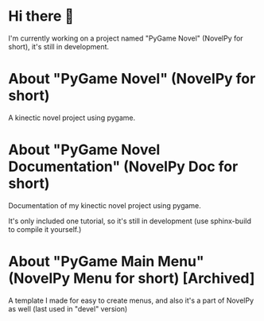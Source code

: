 # Hi there 👋

I'm currently working on a project named "PyGame Novel" (NovelPy for short), it's still in development.

# About "PyGame Novel" (NovelPy for short)

A kinectic novel project using pygame.

# About "PyGame Novel Documentation" (NovelPy Doc for short)

Documentation of my kinectic novel project using pygame.

It's only included one tutorial, so it's still in development (use sphinx-build to compile it yourself.)

#  About "PyGame Main Menu" (NovelPy Menu for short) [Archived]

A template I made for easy to create menus, and also it's a part of NovelPy as well (last used in "devel" version)

